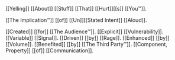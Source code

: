 [[Yelling]] [[About]] [[Stuff]] [[That]] [[Hurt]][[s]] [[You™]].

[[The Implication™]] [[of]] [[Un]][[Stated Intent]] [[Aloud]].

[[Created]] [[for]] [[The Audience™]].
[[Explicit]] [[Vulnerability]].
[[Variable]] [[Signal]].
[[Driven]] [[by]] [[Rage]].
[[Enhanced]] [[by]] [[Volume]].
[[Benefited]] [[by]] [[The Third Party™]].
[[Component, Property]] [[of]] [[Communication]].